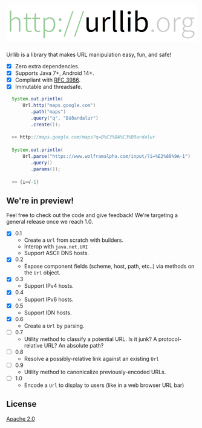 # ![Urllib](website/static/urllib.png)

Urllib is a library that makes URL manipulation easy, fun, and safe!

- [x] Zero extra dependencies.
- [x] Supports Java 7+, Android 14+.
- [x] Compliant with [RFC 3986](https://tools.ietf.org/html/rfc3986).
- [x] Immutable and threadsafe.

```java
  System.out.println(
      Url.http("maps.google.com")
         .path("maps")
         .query("q", "Búðardalur")
         .create());

  >> http://maps.google.com/maps?q=B%C3%BA%C3%B0ardalur

  System.out.println(
      Url.parse("https://www.wolframalpha.com/input/?i=%E2%88%9A-1")
         .query()
         .params());

  >> {i=√-1}
```

## We're in preview!

Feel free to check out the code and give feedback! We're targeting a general release
once we reach 1.0. 


- [x] 0.1
  - Create a `Url` from scratch with builders.
  - Interop with `java.net.URI`
  - Support ASCII DNS hosts.
- [x] 0.2
  - Expose component fields (scheme, host, path, etc..) via methods on the `Url` object.
- [x] 0.3
  - Support IPv4 hosts.
- [x] 0.4
  - Support IPv6 hosts.
- [x] 0.5
  - Support IDN hosts.
- [x] 0.6
  - Create a `Url` by parsing.
- [ ] 0.7
  - Utility method to classify a potential URL. Is it junk? A protocol-relative URL? An absolute path?
- [ ] 0.8
  - Resolve a possibly-relative link against an existing `Url` 
- [ ] 0.9
  - Utility method to canonicalize previously-encoded URLs.
- [ ] 1.0
  - Encode a `Url` to display to users (like in a web browser URL bar)
  
## License
[Apache 2.0](https://www.apache.org/licenses/LICENSE-2.0)

